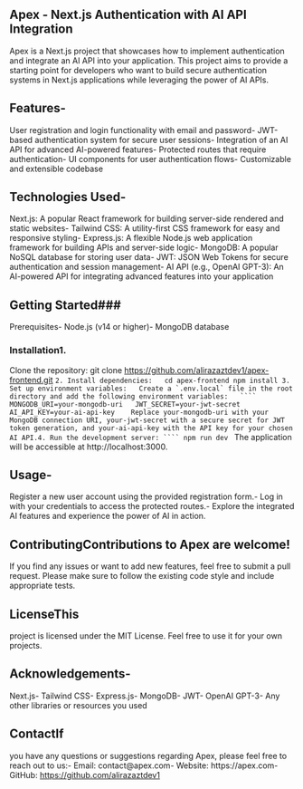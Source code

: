  ## Apex - Next.js Authentication with AI API Integration

Apex is a Next.js project that showcases how to implement authentication and integrate an AI API into your application. This project aims to provide a starting point for developers who want to build secure authentication systems in Next.js applications while leveraging the power of AI APIs.
## Features-
User registration and login functionality with email and password- JWT-based authentication system for secure user sessions- Integration of an AI API for advanced AI-powered features- Protected routes that require authentication- UI components for user authentication flows- Customizable and extensible codebase
## Technologies Used- 
Next.js: A popular React framework for building server-side rendered and static websites- Tailwind CSS: A utility-first CSS framework for easy and responsive styling- Express.js: A flexible Node.js web application framework for building APIs and server-side logic- MongoDB: A popular NoSQL database for storing user data- JWT: JSON Web Tokens for secure authentication and session management- AI API (e.g., OpenAI GPT-3): An AI-powered API for integrating advanced features into your application
## Getting Started### 
Prerequisites- Node.js (v14 or higher)- MongoDB database
### Installation1. 
Clone the repository:   git clone https://github.com/alirazaztdev1/apex-frontend.git  ```2. Install dependencies:   cd apex-frontend npm install 3. Set up environment variables:   Create a `.env.local` file in the root directory and add the following environment variables:   ````   MONGODB_URI=your-mongodb-uri   JWT_SECRET=your-jwt-secret   AI_API_KEY=your-ai-api-key    Replace your-mongodb-uri with your MongoDB connection URI, your-jwt-secret with a secure secret for JWT token generation, and your-ai-api-key with the API key for your chosen AI API.4. Run the development server: ```` npm run dev ``` The application will be accessible at http://localhost:3000.
## Usage-
Register a new user account using the provided registration form.- Log in with your credentials to access the protected routes.- Explore the integrated AI features and experience the power of AI in action.
## ContributingContributions to Apex are welcome!
If you find any issues or want to add new features, feel free to submit a pull request. Please make sure to follow the existing code style and include appropriate tests.
## LicenseThis
project is licensed under the MIT License. Feel free to use it for your own projects.
## Acknowledgements-
Next.js- Tailwind CSS- Express.js- MongoDB- JWT- OpenAI GPT-3- Any other libraries or resources you used
## ContactIf
you have any questions or suggestions regarding Apex, please feel free to reach out to us:- Email: contact@apex.com- Website: https://apex.com- GitHub: https://github.com/alirazaztdev1
